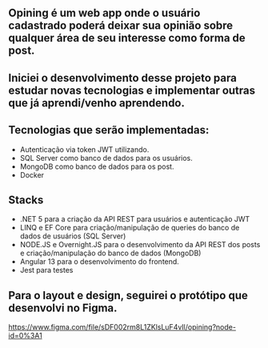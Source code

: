 ## Opining é um web app onde o usuário cadastrado poderá deixar sua opinião sobre qualquer área de seu interesse como forma de post.


## Iniciei o desenvolvimento desse projeto para estudar novas tecnologias e implementar outras que já aprendi/venho aprendendo.
## Tecnologias que serão implementadas:
- Autenticação via token JWT utilizando.
- SQL Server como banco de dados para os usuários.
- MongoDB como banco de dados para os post.
- Docker

## Stacks
- .NET 5 para a criação da API REST para usuários e autenticação JWT
- LINQ e EF Core para criação/manipulação de queries do banco de dados de usuários (SQL Server)
- NODE.JS e Overnight.JS para o desenvolvimento da API REST dos posts e criação/manipulação do banco de dados (MongoDB)
- Angular 13 para o desenvolvimento do frontend.
- Jest para testes

## Para o layout e design, seguirei o protótipo que desenvolvi no Figma.
https://www.figma.com/file/sDF002rm8L1ZKlsLuF4vIl/opining?node-id=0%3A1
